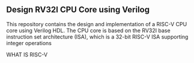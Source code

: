 Design RV32I CPU Core using Verilog
-----------------------------------
This repository contains the design and implementation of a RISC-V CPU core using Verilog HDL.
The CPU core is based on the RV32I base instruction set architecture (ISA), which is a 32-bit RISC-V ISA supporting integer operations

WHAT IS RISC-V

